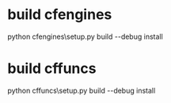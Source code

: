 # build cfengines
python cfengines\setup.py build --debug install
# build cffuncs
python cffuncs\setup.py build --debug install